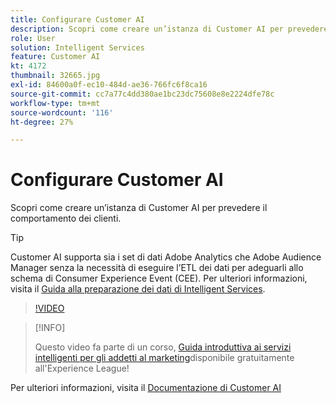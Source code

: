 ```yaml
---
title: Configurare Customer AI
description: Scopri come creare un’istanza di Customer AI per prevedere il comportamento dei clienti.
role: User
solution: Intelligent Services
feature: Customer AI
kt: 4172
thumbnail: 32665.jpg
exl-id: 84600a0f-ec10-484d-ae36-766fc6f8ca16
source-git-commit: cc7a77c4dd380ae1bc23dc75608e8e2224dfe78c
workflow-type: tm+mt
source-wordcount: '116'
ht-degree: 27%

---
```


# Configurare Customer AI

Scopri come creare un’istanza di Customer AI per prevedere il comportamento dei clienti.

>[!TIP]
>
>Customer AI supporta sia i set di dati Adobe Analytics che Adobe Audience Manager senza la necessità di eseguire l’ETL dei dati per adeguarli allo schema di Consumer Experience Event (CEE). Per ulteriori informazioni, visita il [Guida alla preparazione dei dati di Intelligent Services](https://experienceleague.adobe.com/docs/experience-platform/intelligent-services/data-preparation.html).

>[!VIDEO](https://video.tv.adobe.com/v/32665?quality=12&learn=on)

>[!INFO]
>
> Questo video fa parte di un corso, [Guida introduttiva ai servizi intelligenti per gli addetti al marketing](https://experienceleague.adobe.com/?recommended=ExperiencePlatform-U-1-2020.1.intelligentservices)disponibile gratuitamente all&#39;Experience League!

Per ulteriori informazioni, visita il [Documentazione di Customer AI](https://experienceleague.adobe.com/docs/experience-platform/intelligent-services/customer-ai/overview.html)
